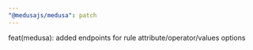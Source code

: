 ```yaml
---
"@medusajs/medusa": patch
---
```


feat(medusa): added endpoints for rule attribute/operator/values options
